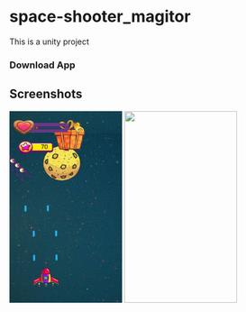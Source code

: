 # space-shooter_magitor
This is a unity project

### Download App

## Screenshots
<img src="screenshot/1.jpg" width="200" height="340">
<img src="assets/2.jpeg" width="200" height="340">
